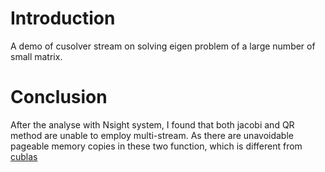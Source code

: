 # Introduction

A demo of cusolver stream on solving eigen problem of a large number of small matrix.

# Conclusion

After the analyse with Nsight system, I found that both jacobi and QR method are unable to employ multi-stream. As there are unavoidable pageable memory copies in these two function, which is different from [cublas](https://github.com/zheliu137/cublas_stream)
